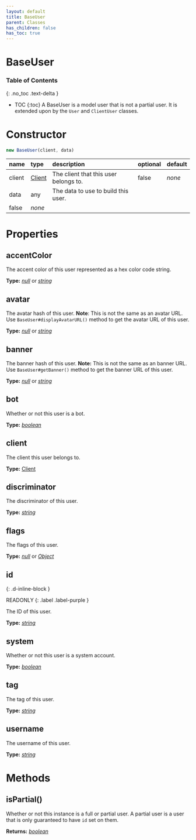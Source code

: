 ```yaml
---
layout: default
title: BaseUser
parent: Classes
has_children: false
has_toc: true
---
```


# BaseUser
### Table of Contents
{: .no_toc .text-delta }

- TOC
{:toc}
A BaseUser is a model user that is not a partial
user. It is extended upon by the `User` and
`ClientUser` classes.
# Constructor
```js
new BaseUser(client, data)
```

| name | type | description | optional | default |
|:-----|:-----|:------------|:---------|:--------|
| client | [Client](/classes/Client) | The client that this user belongs to. | false | *none* |
| data | any | The data to use to build this user.
 | false | *none* |

# Properties
## accentColor
The accent color of this user represented as a hex color code string.

**Type:** *[null](https://developer.mozilla.org/en-US/docs/Web/JavaScript/Reference/Global_Objects/null)* or *[string](https://developer.mozilla.org/en-US/docs/Web/JavaScript/Reference/Global_Objects/string)*

## avatar
The avatar hash of this user.
**Note**: This is not the same as an avatar URL.
Use `BaseUser#displayAvatarURL()` method to get the avatar URL of this user.

**Type:** *[null](https://developer.mozilla.org/en-US/docs/Web/JavaScript/Reference/Global_Objects/null)* or *[string](https://developer.mozilla.org/en-US/docs/Web/JavaScript/Reference/Global_Objects/string)*

## banner
The banner hash of this user.
**Note:** This is not the same as an banner URL.
Use `BaseUser#getBanner()` method to get the banner URL of this user.

**Type:** *[null](https://developer.mozilla.org/en-US/docs/Web/JavaScript/Reference/Global_Objects/null)* or *[string](https://developer.mozilla.org/en-US/docs/Web/JavaScript/Reference/Global_Objects/string)*

## bot
Whether or not this user is a bot.

**Type:** *[boolean](https://developer.mozilla.org/en-US/docs/Web/JavaScript/Reference/Global_Objects/boolean)*

## client
The client this user belongs to.

**Type:** [Client](/classes/Client)

## discriminator
The discriminator of this user.

**Type:** *[string](https://developer.mozilla.org/en-US/docs/Web/JavaScript/Reference/Global_Objects/string)*

## flags
The flags of this user.

**Type:** *[null](https://developer.mozilla.org/en-US/docs/Web/JavaScript/Reference/Global_Objects/null)* or *[Object](https://developer.mozilla.org/en-US/docs/Web/JavaScript/Reference/Global_Objects/Object)*

## id
{: .d-inline-block }

READONLY
{: .label .label-purple }

The ID of this user.

**Type:** *[string](https://developer.mozilla.org/en-US/docs/Web/JavaScript/Reference/Global_Objects/string)*

## system
Whether or not this user is a system account.

**Type:** *[boolean](https://developer.mozilla.org/en-US/docs/Web/JavaScript/Reference/Global_Objects/boolean)*

## tag
The tag of this user.

**Type:** *[string](https://developer.mozilla.org/en-US/docs/Web/JavaScript/Reference/Global_Objects/string)*

## username
The username of this user.

**Type:** *[string](https://developer.mozilla.org/en-US/docs/Web/JavaScript/Reference/Global_Objects/string)*

# Methods
## isPartial()
Whether or not this instance is a full or partial
user. A partial user is a user that is only
guaranteed to have `id` set on them.

**Returns:** *[boolean](https://developer.mozilla.org/en-US/docs/Web/JavaScript/Reference/Global_Objects/boolean)*

